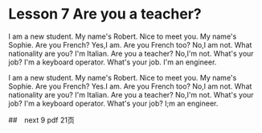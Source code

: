 # Lesson 7 Are you a teacher?

I am a new student.
My name's Robert.
Nice to meet you.
My name's Sophie.
Are you French?
Yes,I am.
Are you French too?
No,I am not.
What nationality are you?
I'm Italian.
Are you a teacher?
No,I'm not.
What's your job?
I'm a keyboard operator.
What's your job.
I'm an engineer.





I am a new student.
My name's Robert.
Nice to meet you.
My name's Sophie.
Are you French?
Yes.I am.
Are you French too?
No,I am not.
What nationality are you?
I'm Italian.
Are you a teacher?
No,I'm not.
What's your job?
I'm a keyboard operator.
What's your job?
I;m an engineer. 



##　next 9 pdf 21页